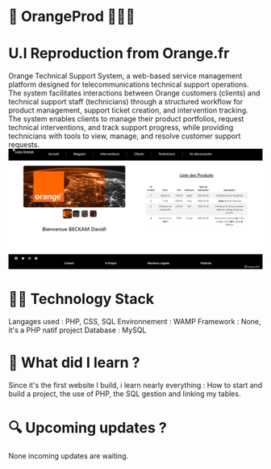 # 🍊 OrangeProd 👷🏾‍♂️
# U.I Reproduction from Orange.fr

Orange Technical Support System, a web-based service management platform designed for telecommunications technical support operations.
The system facilitates interactions between Orange customers (clients) and technical support staff (technicians) through a structured workflow for product management, support ticket creation, and intervention tracking. <br/>
The system enables clients to manage their product portfolios, request technical interventions, and track support progress, while providing technicians with tools to view, manage, and resolve customer support requests.
<br>
![Texte alternatif](images/screen.png)

# 🏂🏼 Technology Stack

Langages used : PHP, CSS, SQL
Environnement : WAMP
Framework : None, it's a PHP natif project
Database : MySQL

# 🧠 What did I learn ?

Since it's the first website I build, i learn nearly everything : How to start and build a project, the use of PHP, the SQL gestion and linking my tables.

# 🔍 Upcoming updates ?

None incoming updates are waiting.
